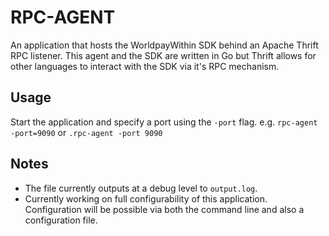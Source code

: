 # RPC-AGENT
An application that hosts the WorldpayWithin SDK behind an Apache Thrift RPC listener. This agent and the SDK are written in Go but Thrift allows for other languages to interact with the SDK via it's RPC mechanism.

## Usage

Start the application and specify a port using the `-port` flag. e.g. `rpc-agent -port=9090` or `.rpc-agent -port 9090`

## Notes

* The file currently outputs at a debug level to `output.log`.
* Currently working on full configurability of this application. Configuration will be possible via both the command line and also a configuration file.
